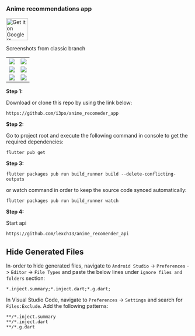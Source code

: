 ### Anime recommendations app

<a href="https://play.google.com/store/apps/details?id=com.anime.recomender"><img alt="Get it on Google Play" src="https://play.google.com/intl/en_us/badges/images/generic/en-play-badge.png" height=60px /></a>

Screenshots from classic branch

<table>
    <tr>
        <td>
        <img src="https://github.com/lexch13/anime_recomeder_app/blob/master/assets/screenshots/1.png?raw=true"/>
        </td>
        <td>
        <img src="https://github.com/lexch13/anime_recomeder_app/blob/master/assets/screenshots/2.png?raw=true"/>
        </td>
    </tr>
    <tr>
        <td>
        <img src="https://github.com/lexch13/anime_recomeder_app/blob/master/assets/screenshots/3.png?raw=true"/>
        </td>
        <td>
        <img src="https://github.com/lexch13/anime_recomeder_app/blob/master/assets/screenshots/4.png?raw=true"/>
        </td>
    </tr>
    <tr>
        <td>
        <img src="https://github.com/lexch13/anime_recomeder_app/blob/master/assets/screenshots/5.png?raw=true"/>
        </td>
        <td>
        <img src="https://github.com/lexch13/anime_recomeder_app/blob/master/assets/screenshots/6.png?raw=true"/>
        </td>
    </tr>
</table>

**Step 1:**

Download or clone this repo by using the link below:

```
https://github.com/i3po/anime_recomeder_app
```

**Step 2:**

Go to project root and execute the following command in console to get the required dependencies: 

```
flutter pub get 
```

**Step 3:**

```
flutter packages pub run build_runner build --delete-conflicting-outputs
```

or watch command in order to keep the source code synced automatically:

```
flutter packages pub run build_runner watch
```
**Step 4:**

Start api

```
https://github.com/lexch13/anime_recomender_api

```

## Hide Generated Files

In-order to hide generated files, navigate to `Android Studio` -> `Preferences` -> `Editor` -> `File Types` and paste the below lines under `ignore files and folders` section:

```
*.inject.summary;*.inject.dart;*.g.dart;
```

In Visual Studio Code, navigate to `Preferences` -> `Settings` and search for `Files:Exclude`. Add the following patterns:
```
**/*.inject.summary
**/*.inject.dart
**/*.g.dart
```

